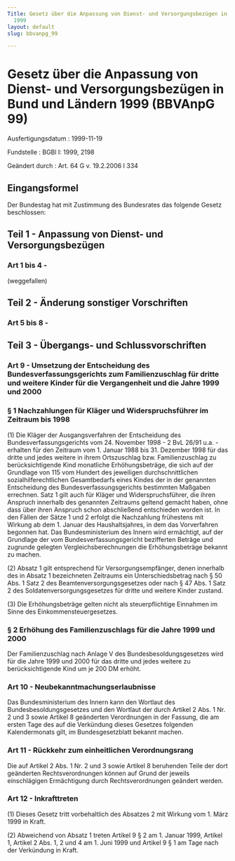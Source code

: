 ```yaml
---
Title: Gesetz über die Anpassung von Dienst- und Versorgungsbezügen in Bund und Ländern
  1999
layout: default
slug: bbvanpg_99

---
```


# Gesetz über die Anpassung von Dienst- und Versorgungsbezügen in Bund und Ländern 1999 (BBVAnpG 99)

Ausfertigungsdatum
:   1999-11-19

Fundstelle
:   BGBl I: 1999, 2198

Geändert durch
:   Art. 64 G v. 19.2.2006 I 334


## Eingangsformel

Der Bundestag hat mit Zustimmung des Bundesrates das folgende Gesetz
beschlossen:


## Teil 1 - Anpassung von Dienst- und Versorgungsbezügen



### Art 1 bis 4 - 

(weggefallen)


## Teil 2 - Änderung sonstiger Vorschriften



### Art 5 bis 8 - 



## Teil 3 - Übergangs- und Schlussvorschriften



### Art 9 - Umsetzung der Entscheidung des Bundesverfassungsgerichts zum Familienzuschlag für dritte und weitere Kinder für die Vergangenheit und die Jahre 1999 und 2000



### § 1 Nachzahlungen für Kläger und Widerspruchsführer im Zeitraum bis 1998

(1) Die Kläger der Ausgangsverfahren der Entscheidung des
Bundesverfassungsgerichts vom 24. November 1998 - 2 BvL 26/91 u.a. -
erhalten für den Zeitraum vom 1. Januar 1988 bis 31. Dezember 1998 für
das dritte und jedes weitere in ihrem Ortszuschlag bzw.
Familienzuschlag zu berücksichtigende Kind monatliche
Erhöhungsbeträge, die sich auf der Grundlage von 115 vom Hundert des
jeweiligen durchschnittlichen sozialhilferechtlichen Gesamtbedarfs
eines Kindes der in der genannten Entscheidung des
Bundesverfassungsgerichts bestimmten Maßgaben errechnen. Satz 1 gilt
auch für Kläger und Widerspruchsführer, die ihren Anspruch innerhalb
des genannten Zeitraums geltend gemacht haben, ohne dass über ihren
Anspruch schon abschließend entschieden worden ist. In den Fällen der
Sätze 1 und 2 erfolgt die Nachzahlung frühestens mit Wirkung ab dem 1.
Januar des Haushaltsjahres, in dem das Vorverfahren begonnen hat. Das
Bundesministerium des Innern wird ermächtigt, auf der Grundlage der
vom Bundesverfassungsgericht bezifferten Beträge und zugrunde gelegten
Vergleichsberechnungen die Erhöhungsbeträge bekannt zu machen.

(2) Absatz 1 gilt entsprechend für Versorgungsempfänger, denen
innerhalb des in Absatz 1 bezeichneten Zeitraums ein
Unterschiedsbetrag nach § 50 Abs. 1 Satz 2 des
Beamtenversorgungsgesetzes oder nach § 47 Abs. 1 Satz 2 des
Soldatenversorgungsgesetzes für dritte und weitere Kinder zustand.

(3) Die Erhöhungsbeträge gelten nicht als steuerpflichtige Einnahmen
im Sinne des Einkommensteuergesetzes.


### § 2 Erhöhung des Familienzuschlags für die Jahre 1999 und 2000

Der Familienzuschlag nach Anlage V des Bundesbesoldungsgesetzes wird
für die Jahre 1999 und 2000 für das dritte und jedes weitere zu
berücksichtigende Kind um je 200 DM erhöht.


### Art 10 - Neubekanntmachungserlaubnisse

Das Bundesministerium des Innern kann den Wortlaut des
Bundesbesoldungsgesetzes und den Wortlaut der durch Artikel 2 Abs. 1
Nr. 2 und 3 sowie Artikel 8 geänderten Verordnungen in der Fassung,
die am ersten Tage des auf die Verkündung dieses Gesetzes folgenden
Kalendermonats gilt, im Bundesgesetzblatt bekannt machen.


### Art 11 - Rückkehr zum einheitlichen Verordnungsrang

Die auf Artikel 2 Abs. 1 Nr. 2 und 3 sowie Artikel 8 beruhenden Teile
der dort geänderten Rechtsverordnungen können auf Grund der jeweils
einschlägigen Ermächtigung durch Rechtsverordnungen geändert werden.


### Art 12 - Inkrafttreten

(1) Dieses Gesetz tritt vorbehaltlich des Absatzes 2 mit Wirkung vom
1\. März 1999 in Kraft.

(2) Abweichend von Absatz 1 treten Artikel 9 § 2 am 1. Januar 1999,
Artikel 1, Artikel 2 Abs. 1, 2 und 4 am 1. Juni 1999 und Artikel 9 § 1
am Tage nach der Verkündung in Kraft.

